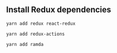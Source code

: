 ## Install Redux dependencies

`yarn add redux react-redux`

`yarn add redux-actions`

`yarn add ramda`